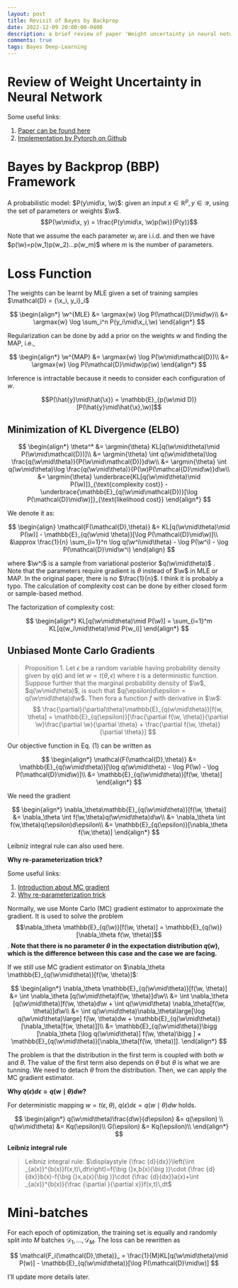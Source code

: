 ```yaml
---
layout: post
title: Revisit of Bayes by Backprop
date: 2022-12-09 20:00:00-0400
description: a brief review of paper 'Weight uncertainty in neural network'
comments: true
tags: Bayes Deep-Learning
---
```

# Review of Weight Uncertainty in Neural Network
Some useful links:
1. [Paper can be found here](https://arxiv.org/abs/1505.05424)
2. [Implementation by Pytorch on Github](https://github.com/JavierAntoran/Bayesian-Neural-Networks)
   
# Bayes by Backprop (BBP) Framework
A probabilistic model: $P(y\mid\x, \w)$: given an input $x\in \mathbb{R}^p, y\in\mathcal{Y}$, using the set of parameters or weights $\w$.
$$P(\w\mid\x, y) = \frac{P(y\mid\x, \w)p(\w)}{P(y)}$$

Note that we assume the each parameter $w_i$ are i.i.d. and then we have $p(\w)=p(w_1)p(w_2)...p(w_m)$ where $m$ is the number of parameters.
# Loss Function 
The weights can be learnt by MLE given a set of training samples $\mathcal{D} = {\x_i, y_i}_i$

$$
\begin{align*}
\w^{MLE} &= \argmax{w} \log P(\mathcal{D}\mid\w)\\
        &= \argmax{w} \log \sum_i^n P(y_i\mid\x_i,\w)
\end{align*}
$$

Regularization can be done by add a prior on the weights $w$ and finding the MAP, i.e.,

$$
\begin{align*}
\w^{MAP} &= \argmax{w} \log P(\w\mid\mathcal{D})\\
        &= \argmax{w} \log P(\mathcal{D}\mid\w)p(\w)
\end{align*}
$$

Inference is intractable because it needs to consider each configuration of $w$.

$$P(\hat{y}\mid\hat{\x}) = \mathbb{E}_{p(\w\mid D)}[P(\hat{y}\mid\hat{\x},\w)]$$

## Minimization of KL Divergence (ELBO)
$$
\begin{align*}
\theta^* &= \argmin{\theta} KL[q(\w\mid\theta)\mid P(\w\mid\mathcal{D})]\\
         &= \argmin{\theta} \int q(\w\mid\theta)\log \frac{q(\w\mid\theta)}{P(\w\mid\mathcal{D})}d\w\\
         &= \argmin{\theta} \int q(\w\mid\theta)\log \frac{q(\w\mid\theta)}{P(\w)P(\mathcal{D}\mid\w)}d\w\\
         &= \argmin{\theta} \underbrace{KL[q(\w\mid\theta)\mid P(\w)]}_{\text{complexity cost}} - \underbrace{\mathbb{E}_{q(\w\mid\mathcal{D})}[\log P(\mathcal{D}\mid\w)]}_{\text{likelihood cost}}
\end{align*}
$$

We denote it as:

$$
\begin{align}
\mathcal{F(\mathcal{D},\theta)} &= KL[q(\w\mid\theta)\mid P(\w)] - \mathbb{E}_{q(\w\mid \theta)}[\log P(\mathcal{D}\mid\w)]\\
            &\approx \frac{1}{n} \sum_{i=1}^n \log q(\w^i\mid\theta) - \log P(\w^i) - \log P(\mathcal{D}\mid\w^i)
\end{align}
$$

where $\w^i$ is a sample from variational posterior $q(\w\mid\theta)$ . Note that the parameters require gradient is $\theta$ instead of $\w$ in MLE or MAP.  In the original paper, there is no $\frac{1}{n}$. I think it is probably a typo. The calculation of complexity cost can be done by either closed form or sample-based method.

The factorization of complexity cost:

$$
\begin{align*}
KL[q(\w\mid\theta)\mid P(\w)] = \sum_{i=1}^m KL[q(w_i\mid\theta)\mid P(w_i)]
\end{align*}
$$

## Unbiased Monte Carlo Gradients
>Proposition 1. Let $\epsilon$ be a random variable having probability density given by $q(\epsilon)$ and let $w = t(\theta, \epsilon)$ where $t$ is a deterministic function. Suppose further that the marginal probability density of $\w$, $q(\w\mid\theta)$, is such that $q(\epsilon)d\epsilon = q(\w\mid\theta)d\w$. Then fora a function $f$ with derivative in $\w$:
$$
\frac{\partial}{\partial\theta}\mathbb{E}_{q(w\mid\theta)}[f(w, \theta] = \mathbb{E}_{q(\epsilon)}[\frac{\partial f(\w, \theta)}{\partial \w}\frac{\partial \w}{\partial \theta} + \frac{\partial f(\w, \theta)}{\partial \theta}]
$$

Our objective function in Eq. (1) can be written as 

$$
\begin{align*}
\mathcal{F(\mathcal{D},\theta)} &= \mathbb{E}_{q(\w\mid\theta)}[\log q(\w\mid\theta) - \log P(\w) - \log P(\mathcal{D}\mid\w)]\\
                                &= \mathbb{E}_{q(\w\mid\theta)}[f(\w, \theta)]
\end{align*}
$$

We need the gradient

$$
\begin{align*}
\nabla_\theta\mathbb{E}_{q(\w\mid\theta)}[f(\w, \theta)] &=  \nabla_\theta \int f(\w,\theta)q(\w\mid\theta)d\w\\
&= \nabla_\theta \int f(w,\theta)q(\epsilon)d\epsilon\\
&= \mathbb{E}_{q(\epsilon)}[\nabla_\theta f(\w,\theta)]
\end{align*}
$$

Leibniz integral rule can also used here.

**Why re-parameterization trick?**

Some useful links:
1. [Introduction about MC gradient](https://pillowlab.wordpress.com/2020/12/20/monte-carlo-gradient-estimators/)
2. [Why re-parameterization trick](https://gregorygundersen.com/blog/2018/04/29/reparameterization/)

Normally, we use Monte Carlo (MC) gradient estimator to approximate the gradient. It is used to solve the problem $$\nabla_\theta \mathbb{E}_{q(\w)}[f(\w, \theta)] = \mathbb{E}_{q(\w)}[\nabla_\theta f(\w, \theta)]$$. **Note that there is no parameter $\theta$ in the expectation distribution $q(w)$, which is the difference between this case and the case we are facing.**

If we still use MC gradient estimator on $\nabla_\theta \mathbb{E}_{q(\w\mid\theta)}[f(\w, \theta)]$: 

$$
\begin{align*}
\nabla_\theta \mathbb{E}_{q(\w\mid\theta)}[f(\w, \theta)] &= \int \nabla_\theta [q(\w\mid\theta)f(\w, \theta)]d\w\\
&= \int \nabla_\theta [q(\w\mid\theta)]f(\w, \theta)d\w + \int q(\w\mid\theta) \nabla_\theta[f(\w, \theta)]d\w\\
&= \int q(\w\mid\theta)\nabla_\theta\large[\log q(\w\mid\theta)\large] f(\w, \theta)dw + \mathbb{E}_{q(\w\mid\theta)}[\nabla_\theta[f(w, \theta)]]\\
&= \mathbb{E}_{q(\w\mid\theta)}\bigg [\nabla_\theta [\log q(\w\mid\theta)] f(\w, \theta)\bigg ] + \mathbb{E}_{q(\w\mid\theta)}[\nabla_\theta[f(\w, \theta)]].
\end{align*}
$$

The problem is that the distribution in the first term is coupled with both $w$ and $\theta$. The value of the first term also depends on $\theta$ but $\theta$ is what we are tunning. We need to detach $\theta$ from the distribution. Then, we can apply the MC gradient estimator. 

**Why $q(\epsilon)d\epsilon = q(w\mid\theta)dw$?**

For deterministic mapping $w = t(\epsilon, \theta)$, $q(\epsilon)d\epsilon = q(w\mid\theta)dw$ holds. 

$$
\begin{align*}
q(\w\mid\theta)\frac{d\w}{d\epsilon} &= q(\epsilon) \\
q(\w\mid\theta) &= Kq(\epsilon)\\
G(\epsilon) &= Kq(\epsilon)\\
\end{align*}
$$

**Leibniz integral rule**
>Leibniz integral rule:
$\displaystyle {\frac {d}{dx}}\left(\int _{a(x)}^{b(x)}f(x,t)\,dt\right)=f{\big (}x,b(x){\big )}\cdot {\frac {d}{dx}}b(x)-f{\big (}x,a(x){\big )}\cdot {\frac {d}{dx}}a(x)+\int _{a(x)}^{b(x)}{\frac {\partial }{\partial x}}f(x,t)\,dt$

# Mini-batches
For each epoch of optimization, the training set is equally and randomly split into $M$ batches $\mathcal{D}_1,...,\mathcal{D}_M$. The loss can be rewritten as

$$
\mathcal{F_i(\mathcal{D},\theta)}_ = \frac{1}{M}KL[q(\w\mid\theta)\mid P(w)] - \mathbb{E}_{q(\w\mid\theta)}[\log P(\mathcal{D}\mid\w)]
$$

I'll update more details later.



